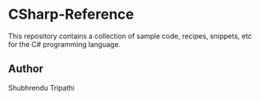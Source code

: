 # CSharp-Reference
This repository contains a collection of sample code, recipes, snippets, etc for the C# programming language.

## Author
Shubhrendu Tripathi


